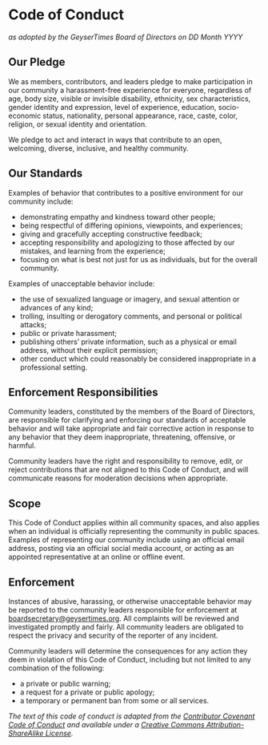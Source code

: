 # Code of Conduct

_as adopted by the GeyserTimes Board of Directors on DD Month YYYY_

## Our Pledge
We as members, contributors, and leaders pledge to make participation in our community a harassment-free experience for everyone, regardless of age, body size, visible or invisible disability, ethnicity, sex characteristics, gender identity and expression, level of experience, education, socio-economic status, nationality, personal appearance, race, caste, color, religion, or sexual identity and orientation.

We pledge to act and interact in ways that contribute to an open, welcoming, diverse, inclusive, and healthy community.

## Our Standards
Examples of behavior that contributes to a positive environment for our community include:

* demonstrating empathy and kindness toward other people;
* being respectful of differing opinions, viewpoints, and experiences;
* giving and gracefully accepting constructive feedback;
* accepting responsibility and apologizing to those affected by our mistakes, and learning from the experience;
* focusing on what is best not just for us as individuals, but for the overall community.

Examples of unacceptable behavior include:

* the use of sexualized language or imagery, and sexual attention or advances of any kind;
* trolling, insulting or derogatory comments, and personal or political attacks;
* public or private harassment;
* publishing others’ private information, such as a physical or email address, without their explicit permission;
* other conduct which could reasonably be considered inappropriate in a professional setting.

## Enforcement Responsibilities
Community leaders, constituted by the members of the Board of Directors, are responsible for clarifying and enforcing our standards of acceptable behavior and will take appropriate and fair corrective action in response to any behavior that they deem inappropriate, threatening, offensive, or harmful.

Community leaders have the right and responsibility to remove, edit, or reject contributions that are not aligned to this Code of Conduct, and will communicate reasons for moderation decisions when appropriate.

## Scope
This Code of Conduct applies within all community spaces, and also applies when an individual is officially representing the community in public spaces. Examples of representing our community include using an official email address, posting via an official social media account, or acting as an appointed representative at an online or offline event.

## Enforcement
Instances of abusive, harassing, or otherwise unacceptable behavior may be reported to the community leaders responsible for enforcement at [boardsecretary@geysertimes.org](mailto:boardsecretary@geysertimes.org). All complaints will be reviewed and investigated promptly and fairly. All community leaders are obligated to respect the privacy and security of the reporter of any incident.

Community leaders will determine the consequences for any action they deem in violation of this Code of Conduct, including but not limited to any combination of the following:

* a private or public warning; 
* a request for a private or public apology; 
* a temporary or permanent ban from some or all services.


_The text of this code of conduct is adapted from the [Contributor Covenant Code of Conduct](https://www.contributor-covenant.org/version/2/1/code_of_conduct.html) and available under a [Creative Commons Attribution-ShareAlike License](https://creativecommons.org/licenses/by-sa/4.0/)._
